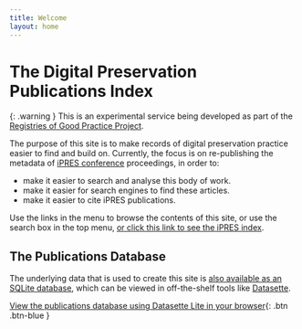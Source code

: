 ```yaml
---
title: Welcome
layout: home
---
```


# The Digital Preservation Publications Index

{: .warning }
This is an experimental service being developed as part of the [Registries of Good Practice Project](https://github.com/digipres/registries-of-practice-project).

The purpose of this site is to make records of digital preservation practice easier to find and build on. Currently, the focus is on re-publishing the metadata of [iPRES conference](https://ipres-conference.org/) proceedings, in order to:

- make it easier to search and analyse this body of work.
- make it easier for search engines to find these articles.
- make it easier to cite iPRES publications.

Use the links in the menu to browse the contents of this site, or use the search box in the top menu, [or click this link to see the iPRES index](./ipres/).

## The Publications Database

The underlying data that is used to create this site is [also available as an SQLite database](https://github.com/digipres/digipres-practice-index/tree/main/releases), which can be viewed in off-the-shelf tools like [Datasette](https://datasette.io/).

[View the publications database using Datasette Lite in your browser](https://lite.datasette.io/?url=https%3A%2F%2Fraw.githubusercontent.com%2Fdigipres%2Fdigipres-practice-index%2Fmain%2Freleases%2Fpractice.db#/practice/publications?_search=&_filter_column=&_filter_op=exact&_filter_value=&_sort=year&_sort_by_desc=on&_facet=year&_facet=license&_facet=language&_facet=type&_facet_array=keywords&_facet_array=creators&_facet_array=institutions&_facet_size=8&_searchmode=raw){: .btn .btn-blue }


